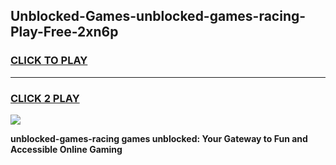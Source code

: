 
## Unblocked-Games-unblocked-games-racing-Play-Free-2xn6p
<h3>
<a href="https://premium76.site?title=unblocked-games-racing&ref=18A">CLICK TO PLAY</a></h3>
<hr>

<h3>
<a href="https://premium76.site?title=unblocked-games-racing&ref=18A">CLICK 2 PLAY</a>
  
</h3>

<a href="https://premium76.site?title=unblocked-games-racing&ref=18A"><img src="https://clearcache.store/games.png"></a>


**unblocked-games-racing games unblocked: Your Gateway to Fun and Accessible Online Gaming**
